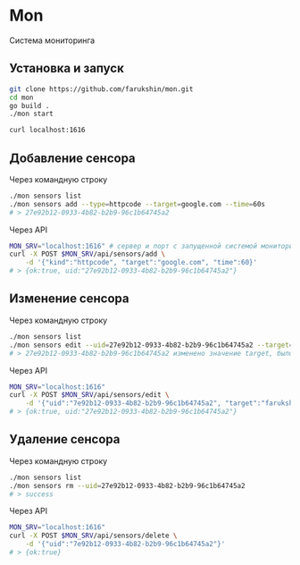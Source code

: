 # Mon

Система мониторинга

## Установка и запуск

``` bash
git clone https://github.com/farukshin/mon.git
cd mon
go build .
./mon start
```

``` bash
curl localhost:1616
```

## Добавление сенсора

Через командную строку

``` bash
./mon sensors list
./mon sensors add --type=httpcode --target=google.com --time=60s
# > 27e92b12-0933-4b82-b2b9-96c1b64745a2
```

Через API

``` bash
MON_SRV="localhost:1616" # сервер и порт с запущенной системой мониторинга
curl -X POST $MON_SRV/api/sensors/add \
    -d '{"kind":"httpcode", "target":"google.com", "time":60}'
# > {ok:true, uid:"27e92b12-0933-4b82-b2b9-96c1b64745a2"}
```

## Изменение сенсора

Через командную строку

``` bash
./mon sensors list
./mon sensors edit --uid=27e92b12-0933-4b82-b2b9-96c1b64745a2 --target=farukshin.com
# > 27e92b12-0933-4b82-b2b9-96c1b64745a2 изменено значение target, было google.com, стало farukshin.com
```
Через API

``` bash
MON_SRV="localhost:1616"
curl -X POST $MON_SRV/api/sensors/edit \
    -d '{"uid":"7e92b12-0933-4b82-b2b9-96c1b64745a2", "target":"farukshin.com"}'
# > {ok:true, uid:"27e92b12-0933-4b82-b2b9-96c1b64745a2"}
```

## Удаление сенсора

Через командную строку

``` bash
./mon sensors list
./mon sensors rm --uid=27e92b12-0933-4b82-b2b9-96c1b64745a2
# > success
```

Через API

``` bash
MON_SRV="localhost:1616"
curl -X POST $MON_SRV/api/sensors/delete \
    -d '{"uid":"7e92b12-0933-4b82-b2b9-96c1b64745a2"}'
# > {ok:true}
```